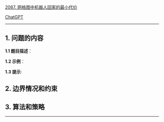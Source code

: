 [2087. 网格图中机器人回家的最小代价](https://leetcode.cn/problems/minimum-cost-homecoming-of-a-robot-in-a-grid)

[ChatGPT](chat.openai.com)

---

## 1. 问题的内容
**1.1 题目描述**：

**1.2 示例**：

**1.3 提示**:

## 2. 边界情况和约束


## 3. 算法和策略

---

